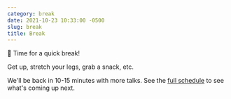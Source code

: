 ```yaml
---
category: break
date: 2021-10-23 10:33:00 -0500
slug: break
title: Break
---
```


🚶 Time for a quick break!

Get up, stretch your legs, grab a snack, etc.

 We'll be back in 10-15 minutes with more talks. See the [full schedule](https://2021.djangocon.us/talks/) to see what's coming up next.